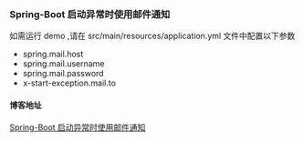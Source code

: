 ### Spring-Boot 启动异常时使用邮件通知
如需运行 demo ,请在 src/main/resources/application.yml 文件中配置以下参数
- spring.mail.host
- spring.mail.username
- spring.mail.password
- x-start-exception.mail.to
#### 博客地址
[Spring-Boot 启动异常时使用邮件通知](https://ghthou.github.io/2018/09/25/Spring-Boot%E5%90%AF%E5%8A%A8%E5%BC%82%E5%B8%B8%E6%97%B6%E4%BD%BF%E7%94%A8%E9%82%AE%E4%BB%B6%E9%80%9A%E7%9F%A5/)


